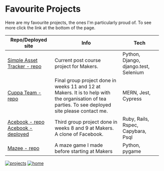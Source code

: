 # Favourite Projects

Here are my favourite projects, the ones I'm particularly proud of. To see more click the link at the bottom of the page.

| Repo/Deployed site | Info | Tech |
| --- | --- | --- |
| [Simple Asset Tracker - repo](https://github.com/makersacademy/simpleassettracker) | Current post course project for Makers. | Python, Django, django.test, Selenium |
| [Cuppa Team - repo](https://github.com/cmb84scd/charity-apr2020) | Final group project done in weeks 11 and 12 at Makers. It is to help with the organisation of tea parties. To see deployed site please contact me. | MERN, Jest, Cypress |
| [Acebook - repo](https://github.com/cmb84scd/acebook-HoneyBunnies) [Acebook - deployed](https://acebook-honeybunnies.herokuapp.com/) | Third group project done in weeks 8 and 9 at Makers. A clone of Facebook. | Ruby, Rails, Rspec, Capybara, Psql |
| [Mazee - repo](https://github.com/cmb84scd/Mazee) | A maze game I made before starting at Makers | Python, pygame |

[![projects](https://img.shields.io/badge/-Projects-blueviolet?style=for-the-badge)](https://cmb84scd.github.io/projects)
[![home](https://img.shields.io/badge/-Home-blueviolet?style=for-the-badge)](https://cmb84scd.github.io)
